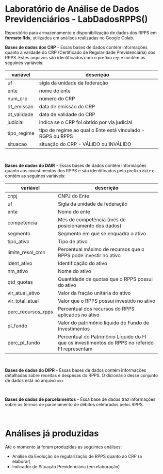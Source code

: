 # Laboratório de Análise de Dados Previdenciários - **LabDadosRPPS()**

Repositório para armazenamento e disponibilização de dados dos RPPS em **formato Rds**, utilizados em análises realizadas no Google Colab. 

**Bases de dados dos CRP** - Essas bases de dados contém informações quanto a validade do CRP (Certificado de Regularidade Previdenciária) dos RPPS. Estes arquivos são identificados com o prefixo `crp` e contém as seguines variáveis:

variável      | descrição
--------------|-----------------------------------------------------------
uf            | sigla da unidade da federação
ente          | nome do ente 
num_crp       | número do CRP 
dt_emissao    | data de emissão do CRP
dt_validade   | data de validade do CRP  
judicial      | indica se o CRP foi obtido por via judicial     
tipo_regime   | tipo de regime ao qual o Ente está vinculado - RGPS ou RPPS
situacao      | situação do CRP - VÁLIDO ou INVÁLIDO    

<br>

**Bases de dados do DAIR** - Essas bases de dados contém informações quanto aos investimentos dos RPPS e são identificados pelo prefixo `dair` e contém as seguines variáveis:

variável      | descrição
--------------|-----------------------------------------------------------
cnpj          | CNPJ do Ente
uf            | Sigla da unidade da federação
ente          | Nome do ente
competencia   | Més de competência (mês de posicionamento dos dados)       
segmento      | Segmento em que se enquadra o ativo
tipo_ativo    | Tipo de ativo
limite_resol_cmn | Percentual máximo de recursos que o RPPS pode investir no ativo
ident_ativo   | Identificação do ativo       
nm_ativo      | Nome do ativo
qtd_quotas    | Quantidade de quotas que o RPPS possui do ativo
vlr_atual_ativo | Valor da fração unitária do ativo
vlr_total_atual | Valor que o RPPS possui investido no ativo   
perc_recursos_rpps | Percentual dos recursos do RPPS aplicados no ativo
pl_fundo      | Valor do patrimõnio líquido do Fundo de Investimentos
perc_pl_fundo | Percentual do Patrimônio Líquido do FI que os investimentos do RPPS no referido FI representam     

<br>

**Bases de dados do DIPR** - Essas bases de dados contém informações detalhadas sobre receitas e despesas do RPPS. O dicionário desse conjunto de dados está no arquivo `xxx`

<br>

**Bases de dados de parcelamentos** - Essa base de dados traz informações sobre os termos de parcelamento de débitos celebrados pelos RPPS.

<br>



# Análises já produzidas

Até o momento já foram produzidas as seguintes análises:

* Análise da Evolução de regularização de RPPS quanto ao CRP (a elaborar)    
* Indicador de Situação Previdenciária (em elaboração)
